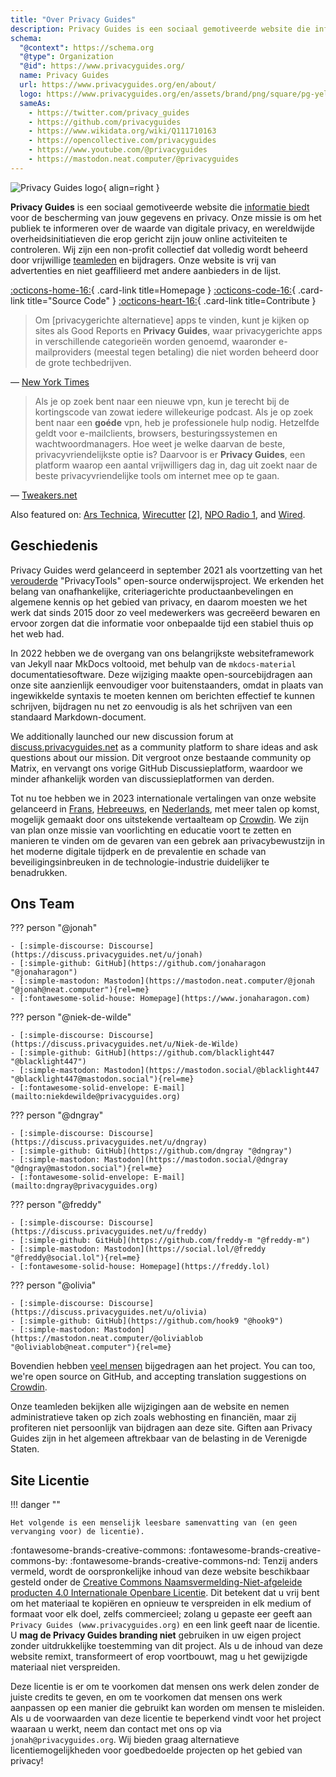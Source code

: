 ```yaml
---
title: "Over Privacy Guides"
description: Privacy Guides is een sociaal gemotiveerde website die informatie biedt voor de bescherming van jouw gegevens en privacy.
schema:
  "@context": https://schema.org
  "@type": Organization
  "@id": https://www.privacyguides.org/
  name: Privacy Guides
  url: https://www.privacyguides.org/en/about/
  logo: https://www.privacyguides.org/en/assets/brand/png/square/pg-yellow.png
  sameAs:
    - https://twitter.com/privacy_guides
    - https://github.com/privacyguides
    - https://www.wikidata.org/wiki/Q111710163
    - https://opencollective.com/privacyguides
    - https://www.youtube.com/@privacyguides
    - https://mastodon.neat.computer/@privacyguides
---
```


![Privacy Guides logo](../assets/brand/PNG/Square/pg-yellow.png){ align=right }

**Privacy Guides** is een sociaal gemotiveerde website die [informatie biedt](/kb) voor de bescherming van jouw gegevens en privacy. Onze missie is om het publiek te informeren over de waarde van digitale privacy, en wereldwijde overheidsinitiatieven die erop gericht zijn jouw online activiteiten te controleren. Wij zijn een non-profit collectief dat volledig wordt beheerd door vrijwillige [teamleden](https://discuss.privacyguides.net/g/team) en bijdragers. Onze website is vrij van advertenties en niet geaffilieerd met andere aanbieders in de lijst.

[:octicons-home-16:](https://www.privacyguides.org){ .card-link title=Homepage }
[:octicons-code-16:](https://github.com/privacyguides/privacyguides.org){ .card-link title="Source Code" }
[:octicons-heart-16:](donate.md){ .card-link title=Contribute }

> Om [privacygerichte alternatieve] apps te vinden, kunt je kijken op sites als Good Reports en **Privacy Guides**, waar privacygerichte apps in verschillende categorieën worden genoemd, waaronder e-mailproviders (meestal tegen betaling) die niet worden beheerd door de grote techbedrijven.

— [New York Times](https://nytimes.com/wirecutter/guides/online-security-social-media-privacy)

> Als je op zoek bent naar een nieuwe vpn, kun je terecht bij de kortingscode van zowat iedere willekeurige podcast. Als je op zoek bent naar een **goéde** vpn, heb je professionele hulp nodig. Hetzelfde geldt voor e-mailclients, browsers, besturingssystemen en wachtwoordmanagers. Hoe weet je welke daarvan de beste, privacyvriendelijkste optie is? Daarvoor is er **Privacy Guides**, een platform waarop een aantal vrijwilligers dag in, dag uit zoekt naar de beste privacyvriendelijke tools om internet mee op te gaan.

— [Tweakers.net](https://tweakers.net/reviews/10568/op-zoek-naar-privacyvriendelijke-tools-niek-de-wilde-van-privacy-guides.html)

Also featured on: [Ars Technica](https://arstechnica.com/gadgets/2022/02/is-firefox-ok), [Wirecutter](https://nytimes.com/wirecutter/guides/practical-guide-to-securing-windows-pc) [[2](https://nytimes.com/wirecutter/guides/practical-guide-to-securing-your-mac)], [NPO Radio 1](https://nporadio1.nl/nieuws/binnenland/8eaff3a2-8b29-4f63-9b74-36d2b28b1fe1/ooit-online-eens-wat-doms-geplaatst-ga-jezelf-eens-googlen-en-kijk-dan-wat-je-tegenkomt), and [Wired](https://wired.com/story/firefox-mozilla-2022).

## Geschiedenis

Privacy Guides werd gelanceerd in september 2021 als voortzetting van het [verouderde](privacytools.md) "PrivacyTools" open-source onderwijsproject. We erkenden het belang van onafhankelijke, criteriagerichte productaanbevelingen en algemene kennis op het gebied van privacy, en daarom moesten we het werk dat sinds 2015 door zo veel medewerkers was gecreëerd bewaren en ervoor zorgen dat die informatie voor onbepaalde tijd een stabiel thuis op het web had.

In 2022 hebben we de overgang van ons belangrijkste websiteframework van Jekyll naar MkDocs voltooid, met behulp van de `mkdocs-material` documentatiesoftware. Deze wijziging maakte open-sourcebijdragen aan onze site aanzienlijk eenvoudiger voor buitenstaanders, omdat in plaats van ingewikkelde syntaxis te moeten kennen om berichten effectief te kunnen schrijven, bijdragen nu net zo eenvoudig is als het schrijven van een standaard Markdown-document.

We additionally launched our new discussion forum at [discuss.privacyguides.net](https://discuss.privacyguides.net) as a community platform to share ideas and ask questions about our mission. Dit vergroot onze bestaande community op Matrix, en vervangt ons vorige GitHub Discussieplatform, waardoor we minder afhankelijk worden van discussieplatformen van derden.

Tot nu toe hebben we in 2023 internationale vertalingen van onze website gelanceerd in [Frans](/fr/), [Hebreeuws](/he/), en [Nederlands](/nl/), met meer talen op komst, mogelijk gemaakt door ons uitstekende vertaalteam op [Crowdin](https://crowdin.com/project/privacyguides). We zijn van plan onze missie van voorlichting en educatie voort te zetten en manieren te vinden om de gevaren van een gebrek aan privacybewustzijn in het moderne digitale tijdperk en de prevalentie en schade van beveiligingsinbreuken in de technologie-industrie duidelijker te benadrukken.

## Ons Team

??? person "@jonah"

    - [:simple-discourse: Discourse](https://discuss.privacyguides.net/u/jonah)
    - [:simple-github: GitHub](https://github.com/jonaharagon "@jonaharagon")
    - [:simple-mastodon: Mastodon](https://mastodon.neat.computer/@jonah "@jonah@neat.computer"){rel=me}
    - [:fontawesome-solid-house: Homepage](https://www.jonaharagon.com)

??? person "@niek-de-wilde"

    - [:simple-discourse: Discourse](https://discuss.privacyguides.net/u/Niek-de-Wilde)
    - [:simple-github: GitHub](https://github.com/blacklight447 "@blacklight447")
    - [:simple-mastodon: Mastodon](https://mastodon.social/@blacklight447 "@blacklight447@mastodon.social"){rel=me}
    - [:fontawesome-solid-envelope: E-mail](mailto:niekdewilde@privacyguides.org)

??? person "@dngray"

    - [:simple-discourse: Discourse](https://discuss.privacyguides.net/u/dngray)
    - [:simple-github: GitHub](https://github.com/dngray "@dngray")
    - [:simple-mastodon: Mastodon](https://mastodon.social/@dngray "@dngray@mastodon.social"){rel=me}
    - [:fontawesome-solid-envelope: E-mail](mailto:dngray@privacyguides.org)

??? person "@freddy"

    - [:simple-discourse: Discourse](https://discuss.privacyguides.net/u/freddy)
    - [:simple-github: GitHub](https://github.com/freddy-m "@freddy-m")
    - [:simple-mastodon: Mastodon](https://social.lol/@freddy "@freddy@social.lol"){rel=me}
    - [:fontawesome-solid-house: Homepage](https://freddy.lol)

??? person "@olivia"

    - [:simple-discourse: Discourse](https://discuss.privacyguides.net/u/olivia)
    - [:simple-github: GitHub](https://github.com/hook9 "@hook9")
    - [:simple-mastodon: Mastodon](https://mastodon.neat.computer/@oliviablob "@oliviablob@neat.computer"){rel=me}

Bovendien hebben [veel mensen](https://github.com/privacyguides/privacyguides.org/graphs/contributors) bijgedragen aan het project. You can too, we're open source on GitHub, and accepting translation suggestions on [Crowdin](https://crowdin.com/project/privacyguides).

Onze teamleden bekijken alle wijzigingen aan de website en nemen administratieve taken op zich zoals webhosting en financiën, maar zij profiteren niet persoonlijk van bijdragen aan deze site. Giften aan Privacy Guides zijn in het algemeen aftrekbaar van de belasting in de Verenigde Staten.

## Site Licentie

!!! danger ""

    Het volgende is een menselijk leesbare samenvatting van (en geen vervanging voor) de licentie).

:fontawesome-brands-creative-commons: :fontawesome-brands-creative-commons-by: :fontawesome-brands-creative-commons-nd: Tenzij anders vermeld, wordt de oorspronkelijke inhoud van deze website beschikbaar gesteld onder de [Creative Commons Naamsvermelding-Niet-afgeleide producten 4.0 Internationale Openbare Licentie](https://github.com/privacyguides/privacyguides.org/blob/main/LICENSE). Dit betekent dat u vrij bent om het materiaal te kopiëren en opnieuw te verspreiden in elk medium of formaat voor elk doel, zelfs commercieel; zolang u gepaste eer geeft aan `Privacy Guides (www.privacyguides.org)` en een link geeft naar de licentie. U **mag de Privacy Guides branding niet** gebruiken in uw eigen project zonder uitdrukkelijke toestemming van dit project. Als u de inhoud van deze website remixt, transformeert of erop voortbouwt, mag u het gewijzigde materiaal niet verspreiden.

Deze licentie is er om te voorkomen dat mensen ons werk delen zonder de juiste credits te geven, en om te voorkomen dat mensen ons werk aanpassen op een manier die gebruikt kan worden om mensen te misleiden. Als u de voorwaarden van deze licentie te beperkend vindt voor het project waaraan u werkt, neem dan contact met ons op via `jonah@privacyguides.org`. Wij bieden graag alternatieve licentiemogelijkheden voor goedbedoelde projecten op het gebied van privacy!
